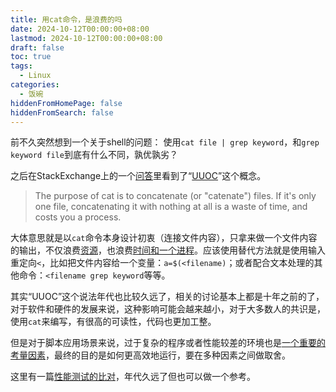 ```yaml
---
title: 用cat命令，是浪费的吗
date: 2024-10-12T00:00:00+08:00
lastmod: 2024-10-12T00:00:00+08:00
draft: false
toc: true
tags:
  - Linux
categories:
  - 饭碗
hiddenFromHomePage: false
hiddenFromSearch: false
---
```

前不久突然想到一个关于shell的问题：
使用`cat file | grep keyword`，和`grep keyword file`到底有什么不同，孰优孰劣？

之后在StackExchange上的一个[问答](https://superuser.com/questions/192052/advantages-of-cating-file-and-piping-to-grep)里看到了“[UUOC](https://en.wikipedia.org/wiki/Cat_(Unix)#Useless_use_of_cat)”这个概念。

> The purpose of cat is to concatenate (or "catenate") files. If it's only one file, concatenating it with nothing at all is a waste of time, and costs you a process.

大体意思就是以`cat`命令本身设计初衷（连接文件内容），只拿来做一个文件内容的输出，不仅浪费[资源](https://superuser.com/a/192058)，也浪费[时间和一个进程](http://www.smallo.ruhr.de/award.html)。应该使用替代方法就是使用输入重定向`<`，比如把文件内容给一个变量：`a=$(<filename)`；或者配合文本处理的其他命令：`<filename grep keyword`等等。

其实“UUOC”这个说法年代也比较久远了，相关的讨论基本上都是十年之前的了，对于软件和硬件的发展来说，这种影响可能会越来越小，对于大多数人的共识是，使用`cat`来编写，有很高的可读性，代码也更加工整。

但是对于脚本应用场景来说，过于复杂的程序或者性能较差的环境也是[一个重要的考量因素](https://superuser.com/a/323066)，最终的目的是如何更高效地运行，要在多种因素之间做取舍。

这里有一篇[性能测试的比对](http://oletange.blogspot.com/2013/10/useless-use-of-cat.html)，年代久远了但也可以做一个参考。
